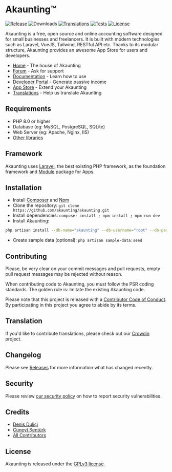 ﻿# Akaunting™

[![Release](https://img.shields.io/github/v/release/akaunting/akaunting?label=release)](https://github.com/akaunting/akaunting/releases)
![Downloads](https://img.shields.io/github/downloads/akaunting/akaunting/total?label=downloads)
[![Translations](https://badges.crowdin.net/akaunting/localized.svg)](https://crowdin.com/project/akaunting)
[![Tests](https://img.shields.io/github/actions/workflow/status/akaunting/akaunting/tests.yml?label=tests)](https://github.com/akaunting/akaunting/actions)
[![License](https://img.shields.io/github/license/akaunting/akaunting?label=license)](LICENSE.txt)

Akaunting is a free, open source and online accounting software designed for small businesses and freelancers. It is built with modern technologies such as Laravel, VueJS, Tailwind, RESTful API etc. Thanks to its modular structure, Akaunting provides an awesome App Store for users and developers.

* [Home](https://akaunting.com) - The house of Akaunting
* [Forum](https://akaunting.com/forum) - Ask for support
* [Documentation](https://akaunting.com/docs) - Learn how to use
* [Developer Portal](https://developer.akaunting.com) - Generate passive income
* [App Store](https://akaunting.com/apps) - Extend your Akaunting
* [Translations](https://crowdin.com/project/akaunting) - Help us translate Akaunting

## Requirements

* PHP 8.0 or higher
* Database (eg: MySQL, PostgreSQL, SQLite)
* Web Server (eg: Apache, Nginx, IIS)
* [Other libraries](https://akaunting.com/docs/requirements)

## Framework

Akaunting uses [Laravel](http://laravel.com), the best existing PHP framework, as the foundation framework and [Module](https://github.com/akaunting/module) package for Apps.

## Installation

* Install [Composer](https://getcomposer.org/download) and [Npm](https://nodejs.org/en/download)
* Clone the repository: `git clone https://github.com/akaunting/akaunting.git`
* Install dependencies: `composer install ; npm install ; npm run dev`
* Install Akaunting:

```bash
php artisan install --db-name="akaunting" --db-username="root" --db-password="pass" --admin-email="admin@company.com" --admin-password="123456"
```

* Create sample data (optional): `php artisan sample-data:seed`

## Contributing

Please, be very clear on your commit messages and pull requests, empty pull request messages may be rejected without reason.

When contributing code to Akaunting, you must follow the PSR coding standards. The golden rule is: Imitate the existing Akaunting code.

Please note that this project is released with a [Contributor Code of Conduct](https://akaunting.com/conduct). By participating in this project you agree to abide by its terms.

## Translation

If you'd like to contribute translations, please check out our [Crowdin](https://crowdin.com/project/akaunting) project.

## Changelog

Please see [Releases](../../releases) for more information what has changed recently.

## Security

Please review [our security policy](https://github.com/akaunting/akaunting/security/policy) on how to report security vulnerabilities.

## Credits

* [Denis Duliçi](https://github.com/denisdulici)
* [Cüneyt Şentürk](https://github.com/cuneytsenturk)
* [All Contributors](../../contributors)

## License

Akaunting is released under the [GPLv3 license](LICENSE.txt).
